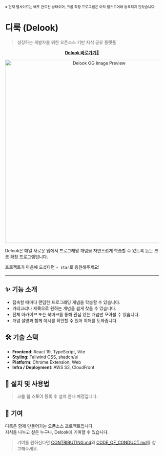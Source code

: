 <sub>※ 현재 웹사이트는 배포 완료된 상태이며, 크롬 확장 프로그램은 아직 웹스토어에 등록되지 않았습니다.</sub>

# 디룩 (Delook)

> 성장하는 개발자를 위한 오픈소스 기반 지식 공유 플랫폼</br>

<p align="center">
  <a href="https://www.delook.co.kr" target="_blank">
    <strong>Delook 바로가기🎉</strong>
  </a>
</p>
<p align="center">
  <img width="600" src="https://github.com/user-attachments/assets/e183b365-a43e-42c3-9d31-7490868e6c63" alt="Delook OG Image Preview" />
</p>

Delook은 매일 새로운 탭에서 프로그래밍 개념을 자연스럽게 학습할 수 있도록 돕는 크롬 확장 프로그램입니다.

프로젝트가 마음에 드셨다면 `⭐️ star`로 응원해주세요!

---

## ✨ 기능 소개 

- 접속할 때마다 랜덤한 프로그래밍 개념을 학습할 수 있습니다.
- 카테고리나 제목으로 원하는 개념을 쉽게 찾을 수 있습니다.  
- 전체 아카이브 또는 북마크를 통해 관심 있는 개념만 모아볼 수 있습니다.  
- 개념 설명과 함께 예시를 확인할 수 있어 이해를 도와줍니다.  

## 🛠 기술 스택

- **Frontend**: React 19, TypeScript, Vite
- **Styling**: Tailwind CSS, shadcn/ui
- **Platform**: Chrome Extension, Web
- **Infra / Deployment**: AWS S3, CloudFront

## 🚀 설치 및 사용법

> 크롬 웹 스토어 등록 후 설치 안내 예정입니다.

## 🧠 기여
디룩은 함께 만들어가는 오픈소스 프로젝트입니다.</br>지식을 나누고 싶은 누구나, Delook에 기여할 수 있습니다.

> 기여를 원하신다면 [CONTRIBUTING.md](https://github.com/delook-dev/delook/blob/main/CONTRIBUTING.md)와 [CODE_OF_CONDUCT.md](https://github.com/delook-dev/delook/blob/main/CODE_OF_CONDUCT.md)를 참고해주세요.
